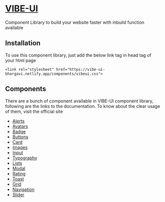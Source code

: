 # [VIBE-UI](https://vibe-ui-bhargavi.netlify.app)
Component Library to build your website faster with inbuild function available

## Installation
To use this component library, just add the below link tag in head tag of your html page
``` 
<link rel="stylesheet" href="https://vibe-ui-bhargavi.netlify.app/components/vibeui.css">
```
## Components
There are a bunch of component available in VIBE-UI component library, following are the links to the documentation. To know about the clear usage of them, visit the official site

* [Alerts](https://vibe-ui-bhargavi.netlify.app/docs/alerts.html)
* [Avatars](https://vibe-ui-bhargavi.netlify.app/docs/avatar.html)
* [Badge](https://vibe-ui-bhargavi.netlify.app/docs/badge.html)
* [Buttons](https://vibe-ui-bhargavi.netlify.app/docs/buttons.html)
* [Card](https://vibe-ui-bhargavi.netlify.app/docs/cards.html)
* [Images](https://vibe-ui-bhargavi.netlify.app/docs/images.html)
* [Input](https://vibe-ui-bhargavi.netlify.app/docs/inputs.html)
* [Typography](https://vibe-ui-bhargavi.netlify.app/docs/text-utilities.html)
* [Lists](https://vibe-ui-bhargavi.netlify.app/docs/lists.html)
* [Modal](https://vibe-ui-bhargavi.netlify.app/docs/modal.html)
* [Rating](https://vibe-ui-bhargavi.netlify.app/docs/rating.html)
* [Toast](https://vibe-ui-bhargavi.netlify.app/docs/toast.html)
* [Grid](https://vibe-ui-bhargavi.netlify.app/docs/grid.html)
* [Navigation](https://vibe-ui-bhargavi.netlify.app/docs/navigation.html)
* [Slider](https://vibe-ui-bhargavi.netlify.app/docs/slider.html)

